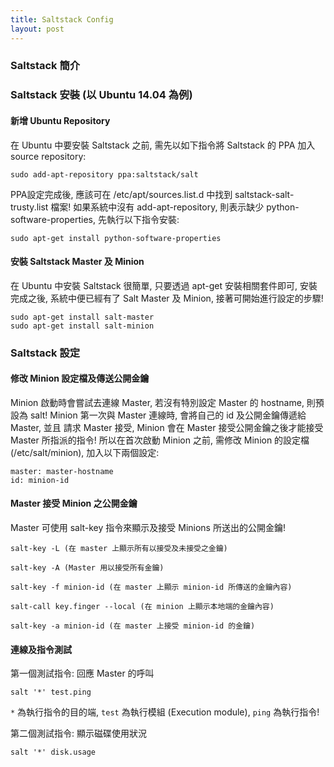 ```yaml
---
title: Saltstack Config
layout: post
---
```


### Saltstack 簡介

### Saltstack 安裝 (以 Ubuntu 14.04 為例)

#### 新增 Ubuntu Repository

在 Ubuntu 中要安裝 Saltstack 之前, 需先以如下指令將 Saltstack 的 PPA 加入 source repository:

```
sudo add-apt-repository ppa:saltstack/salt
```

PPA設定完成後, 應該可在 /etc/apt/sources.list.d 中找到 saltstack-salt-trusty.list 檔案! 如果系統中沒有 add-apt-repository, 則表示缺少 python-software-properties, 先執行以下指令安裝:

```
sudo apt-get install python-software-properties
```

#### 安裝 Saltstack Master 及 Minion

在 Ubuntu 中安裝 Saltstack 很簡單, 只要透過 apt-get 安裝相關套件即可, 安裝完成之後, 系統中便已經有了 Salt Master 及 Minion, 接著可開始進行設定的步驟!

```
sudo apt-get install salt-master
sudo apt-get install salt-minion
```

### Saltstack 設定

#### 修改 Minion 設定檔及傳送公開金鑰

Minion 啟動時會嘗試去連線 Master, 若沒有特別設定 Master 的 hostname, 則預設為 salt! Minion 第一次與 Master 連線時, 會將自己的 id 及公開金鑰傳遞給 Master, 並且 請求 Master 接受, Minion 會在 Master 接受公開金鑰之後才能接受 Master 所指派的指令!
所以在首次啟動 Minion 之前, 需修改 Minion 的設定檔 (/etc/salt/minion), 加入以下兩個設定:

```
master: master-hostname
id: minion-id
```

#### Master 接受 Minion 之公開金鑰

Master 可使用 salt-key 指令來顯示及接受 Minions 所送出的公開金鑰!

```
salt-key -L (在 master 上顯示所有以接受及未接受之金鑰)
```

```
salt-key -A (Master 用以接受所有金鑰)
```

```
salt-key -f minion-id (在 master 上顯示 minion-id 所傳送的金鑰內容)
```

```
salt-call key.finger --local (在 minion 上顯示本地端的金鑰內容)
```

```
salt-key -a minion-id (在 master 上接受 minion-id 的金鑰)
```

#### 連線及指令測試

第一個測試指令: 回應 Master 的呼叫

```
salt '*' test.ping
```

```*``` 為執行指令的目的端, ```test``` 為執行模組 (Execution module), ```ping``` 為執行指令!

第二個測試指令: 顯示磁碟使用狀況

```
salt '*' disk.usage
```
